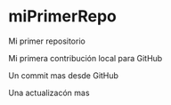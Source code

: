 # miPrimerRepo

Mi primer repositorio

Mi primera contribución local para GitHub

Un commit mas desde GitHub

Una actualizacón mas
